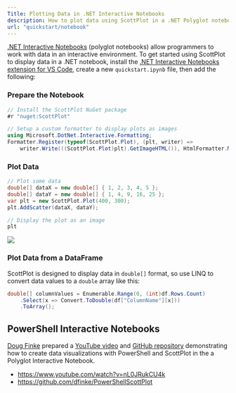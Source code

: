 ```yaml
---
Title: Plotting Data in .NET Interactive Notebooks
description: How to plot data using ScottPlot in a .NET Polyglot notebook
url: "quickstart/notebook"
---
```


[.NET Interactive Notebooks](https://github.com/dotnet/interactive)  (polyglot notebooks) allow programmers to work with data in an interactive environment. To get started using ScottPlot to display data in a .NET notebook, install the [.NET Interactive Notebooks extension for VS Code](https://marketplace.visualstudio.com/items?itemName=ms-dotnettools.dotnet-interactive-vscode), create a new `quickstart.ipynb` file, then add the following:

### Prepare the Notebook

```cs
// Install the ScottPlot NuGet package
#r "nuget:ScottPlot"

// Setup a custom formatter to display plots as images
using Microsoft.DotNet.Interactive.Formatting;
Formatter.Register(typeof(ScottPlot.Plot), (plt, writer) => 
    writer.Write(((ScottPlot.Plot)plt).GetImageHTML()), HtmlFormatter.MimeType);
```

### Plot Data

```cs
// Plot some data
double[] dataX = new double[] { 1, 2, 3, 4, 5 };
double[] dataY = new double[] { 1, 4, 9, 16, 25 };
var plt = new ScottPlot.Plot(400, 300);
plt.AddScatter(dataX, dataY);

// Display the plot as an image
plt
```

![](../console/scottplot-quickstart-console.png)

### Plot Data from a DataFrame

ScottPlot is designed to display data in `double[]` format, so use LINQ to convert data values to a `double` array like this:

```cs
double[] columnValues = Enumerable.Range(0, (int)df.Rows.Count)
    .Select(x => Convert.ToDouble(df["ColumnName"][x]))
    .ToArray();
```

## PowerShell Interactive Notebooks

[Doug Finke](https://github.com/dfinke) prepared a [YouTube video](https://www.youtube.com/watch?v=nL0JRukCU4k) and [GitHub repository](https://github.com/dfinke/PowerShellScottPlot) demonstrating how to create data visualizations with PowerShell and ScottPlot in the a Polyglot Interactive Notebook.

* https://www.youtube.com/watch?v=nL0JRukCU4k
* https://github.com/dfinke/PowerShellScottPlot